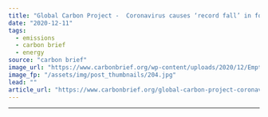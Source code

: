 ```yaml
---
title: "Global Carbon Project -  Coronavirus causes ‘record fall’ in fossil-fuel emissions in 2020"
date: "2020-12-11"
tags: 
  - emissions
  - carbon brief
  - energy
source: "carbon brief"
image_url: "https://www.carbonbrief.org/wp-content/uploads/2020/12/Empty-Times-Square-while-NYC-is-in-lockdown-during-coronavirus-pandemic-583x372.jpg"
image_fp: "/assets/img/post_thumbnails/204.jpg"
lead: ""
article_url: "https://www.carbonbrief.org/global-carbon-project-coronavirus-causes-record-fall-in-fossil-fuel-emissions-in-2020"
---
```


---

